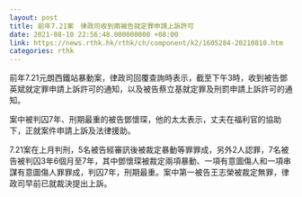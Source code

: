 ```yaml
---
layout: post
title: 前年7.21案　律政司收到兩被告就定罪申請上訴許可
date: 2021-08-10 22:56:48.000000000 +08:00
link: https://news.rthk.hk/rthk/ch/component/k2/1605284-20210810.htm
categories: rthk
---
```


前年7.21元朗西鐵站暴動案，律政司回覆查詢時表示，截至下午3時，收到被告鄧英斌就定罪申請上訴許可的通知，以及被告蔡立基就定罪及刑罰申請上訴許可的通知。

案中被判囚7年、刑期最重的被告鄧懷琛，他的太太表示，丈夫在福利官的協助下，正就案件申請上訴及法律援助。

7.21案在上月判刑，5名被告經審訊後被裁定暴動等罪罪成，另外2人認罪，7名被告被判囚3年6個月至7年，其中鄧懷琛被裁定兩項暴動、一項有意圖傷人和一項串謀有意圖傷人罪罪成，判囚7年，刑期最重。案中第一被告王志榮被裁定無罪，律政司早前已就裁決提出上訴。
